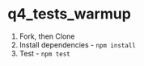 # q4_tests_warmup

1. Fork, then Clone
1. Install dependencies - `npm install`
1. Test - `npm test`
